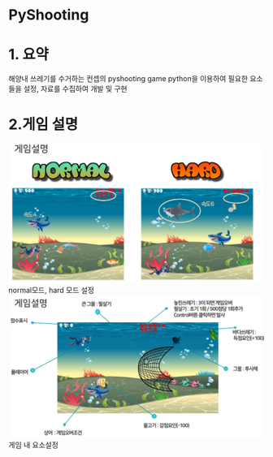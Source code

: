 # PyShooting
# 1. 요약
해양내 쓰레기를 수거하는 컨셉의 pyshooting game
python을 이용하여 필요한 요소들을 설정, 자료를 수집하여 개발 및 구현

# 2.게임 설명
![](/image/normal_hard.PNG)
normal모드, hard 모드 설정
![](image/explanation.PNG)
게임 내 요소설정

